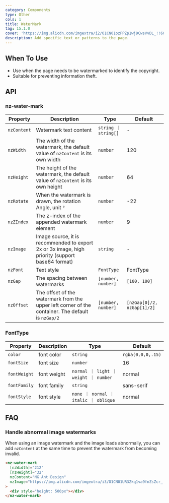 ```yaml
---
category: Components
type: Other
cols: 1
title: WaterMark
tag: 15.1.0
cover: 'https://img.alicdn.com/imgextra/i2/O1CN01ozPPZp1wj9CwsVvDL_!!6000000006343-0-tps-1232-820.jpg'
description: Add specific text or patterns to the page.
---
```



## When To Use

- Use when the page needs to be watermarked to identify the copyright.
- Suitable for preventing information theft.


## API

### nz-water-mark

| Property    | Description                                                                                       | Type                | Default                    |
|-------------|---------------------------------------------------------------------------------------------------|---------------------|----------------------------|
| `nzContent` | Watermark text content                                                                            | `string ｜ string[]` | -                          |
| `nzWidth`   | The width of the watermark, the default value of `nzContent` is its own width                     | `number`            | 120                        |
| `nzHeight`  | The height of the watermark, the default value of `nzContent` is its own height                   | `number`            | 64                         |
| `nzRotate`  | When the watermark is drawn, the rotation Angle, unit `°`                                         | `number`            | -22                        |
| `nzZIndex`  | The z-index of the appended watermark element                                                     | `number`            | 9                          |
| `nzImage`   | Image source, it is recommended to export 2x or 3x image, high priority (support base64 format)   | `string`            | -                          |
| `nzFont`    | Text style                                                                                        | `FontType`          | FontType                   |
| `nzGap`     | The spacing between watermarks                                                                    | `[number, number]`  | `[100, 100]`               |
| `nzOffset`  | The offset of the watermark from the upper left corner of the container. The default is `nzGap/2` | `[number, number]`  | `[nzGap[0]/2, nzGap[1]/2]` |

### FontType

| Property     | Description | Type                               | Default           |
|--------------|-------------|------------------------------------|-------------------|
| `color`      | font color  | `string`                           | `rgba(0,0,0,.15)` |
| `fontSize`   | font size   | `number`                           | 16                |
| `fontWeight` | font weight | `normal ｜ light ｜ weight ｜ number` | normal            |
| `fontFamily` | font family | `string`                           | sans-serif        |
| `fontStyle`  | font style  | `none ｜ normal ｜ italic ｜ oblique` | normal            |

## FAQ

### Handle abnormal image watermarks

When using an image watermark and the image loads abnormally, you can add `nzContent` at the same time to prevent the watermark from becoming invalid.

```html
<nz-water-mark
  [nzWidth]="212"
  [nzHeight]="32"
  nzContent="NG Ant Design"
  nzImage="https://img.alicdn.com/imgextra/i3/O1CN01UR3Zkq1va9fnZsZcr_!!6000000006188-55-tps-424-64.svg"
>
  <div style="height: 500px"></div>
</nz-water-mark>
```
